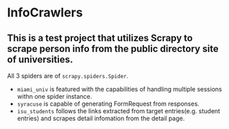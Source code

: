 InfoCrawlers
===

This is a test project that utilizes Scrapy to scrape person info from the public directory site of universities.
---

All 3 spiders are of `scrapy.spiders.Spider`.

- `miami_univ` is featured with the capabilities of handling multiple sessions withn one spider instance.
- `syracuse` is capable of generating FormRequest from responses.
- `isu_students` follows the links extracted from target entries(e.g. student entries) and scrapes detail infomation from the detail page.

